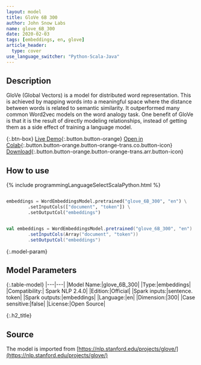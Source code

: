 ```yaml
---
layout: model
title: GloVe 6B 300
author: John Snow Labs
name: glove_6B_300
date: 2020-02-03
tags: [embeddings, en, glove]
article_header:
  type: cover
use_language_switcher: "Python-Scala-Java"
---
```


## Description
GloVe (Global Vectors) is a model for distributed word representation. This is achieved by mapping words into a meaningful space where the distance between words is related to semantic similarity. It outperformed many common Word2vec models on the word analogy task. One benefit of GloVe is that it is the result of directly modeling relationships, instead of getting them as a side effect of training a language model.

{:.btn-box}
[Live Demo](https://demo.johnsnowlabs.com/public/NER_EN){:.button.button-orange}
[Open in Colab](https://colab.research.google.com/github/JohnSnowLabs/spark-nlp-workshop/blob/master/tutorials/streamlit_notebooks/NER_EN.ipynb){:.button.button-orange.button-orange-trans.co.button-icon}
[Download](||https://s3.amazonaws.com/auxdata.johnsnowlabs.com/public/models/glove_6B_300_xx_2.4.0_2.4_1579698630432.zip){:.button.button-orange.button-orange-trans.arr.button-icon}

## How to use 

{% include programmingLanguageSelectScalaPython.html %}

```python

embeddings = WordEmbeddingsModel.pretrained("glove_6B_300", "en") \
        .setInputCols(["document", "token"]) \
        .setOutputCol("embeddings")
```

```scala

val embeddings = WordEmbeddingsModel.pretrained("glove_6B_300", "en")
        .setInputCols(Array("document", "token"))
        .setOutputCol("embeddings")
```

{:.model-param}
## Model Parameters

{:.table-model}
|---|---|
|Model Name:|glove_6B_300|
|Type:|embeddings|
|Compatibility:| Spark NLP 2.4.0|
|Edition:|Official|
|Spark inputs:|sentence. token|
|Spark outputs:|embeddings|
|Language:|en|
|Dimension:|300|
|Case sensitive:|false|
|License:|Open Source|

{:.h2_title}
## Source
The model is imported from [https://nlp.stanford.edu/projects/glove/](https://nlp.stanford.edu/projects/glove/)